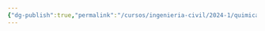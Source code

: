 ```yaml
---
{"dg-publish":true,"permalink":"/cursos/ingenieria-civil/2024-1/quimica-para-ingenieria/0-nivelacion/enlace-quimico/attachments/representaciones-de-lewis-2024-03-12-09-14-32-excalidraw/","tags":["excalidraw"]}
---
```

<style> .container {font-family: sans-serif; text-align: center;} .button-wrapper button {z-index: 1;height: 40px; width: 100px; margin: 10px;padding: 5px;} .excalidraw .App-menu_top .buttonList { display: flex;} .excalidraw-wrapper { height: 800px; margin: 50px; position: relative;} :root[dir="ltr"] .excalidraw .layer-ui__wrapper .zen-mode-transition.App-menu_bottom--transition-left {transform: none;} </style><script src="https://cdn.jsdelivr.net/npm/react@17/umd/react.production.min.js"></script><script src="https://cdn.jsdelivr.net/npm/react-dom@17/umd/react-dom.production.min.js"></script><script type="text/javascript" src="https://cdn.jsdelivr.net/npm/@excalidraw/excalidraw@0/dist/excalidraw.production.min.js"></script><div id="Representaciones_de_Lewis_2024-03-12_0914.32.excalidraw.md"></div><script>(function(){const InitialData={"type":"excalidraw","version":2,"source":"https://github.com/zsviczian/obsidian-excalidraw-plugin/releases/tag/1.9.12","elements":[{"id":"viT0iffvzWskzrubydAEx","type":"freedraw","x":-96,"y":-122.953125,"width":18.666656494140625,"height":37.33332824707031,"angle":0,"strokeColor":"#1e1e1e","backgroundColor":"transparent","fillStyle":"hachure","strokeWidth":0.5,"strokeStyle":"solid","roughness":1,"opacity":100,"groupIds":[],"frameId":null,"roundness":null,"seed":292067929,"version":24,"versionNonce":1677997079,"isDeleted":false,"boundElements":null,"updated":1710245703688,"link":null,"locked":false,"points":[[0,0],[0,-0.666656494140625],[-0.666656494140625,-2.666656494140625],[-1.33331298828125,-6.666656494140625],[-2,-12.666656494140625],[-4,-22],[-4.666656494140625,-27.33331298828125],[-5.33331298828125,-30.666656494140625],[-6.666656494140625,-33.33331298828125],[-7.33331298828125,-34.666656494140625],[-7.33331298828125,-36],[-6.666656494140625,-37.33332824707031],[-4.666656494140625,-37.33332824707031],[-2.666656494140625,-36.666656494140625],[0.66668701171875,-35.33331298828125],[3.333343505859375,-34.666656494140625],[6,-34],[8.66668701171875,-33.33331298828125],[10,-32.666656494140625],[10.66668701171875,-32.666656494140625],[11.333343505859375,-32],[11.333343505859375,-31.33331298828125],[11.333343505859375,-31.33331298828125]],"pressures":[0.1728515625,0.31640625,0.3359375,0.3564453125,0.369140625,0.3837890625,0.404296875,0.4287109375,0.44921875,0.451171875,0.451171875,0.44921875,0.443359375,0.4423828125,0.4443359375,0.4453125,0.4462890625,0.447265625,0.447265625,0.4423828125,0.3486328125,0.2744140625,0],"simulatePressure":false,"lastCommittedPoint":[11.333343505859375,-31.33331298828125]},{"id":"MyRp8yHtridNWrOae4mF6","type":"freedraw","x":-97.33331298828125,"y":-142.953125,"width":12.666656494140625,"height":0.666656494140625,"angle":0,"strokeColor":"#1e1e1e","backgroundColor":"transparent","fillStyle":"hachure","strokeWidth":0.5,"strokeStyle":"solid","roughness":1,"opacity":100,"groupIds":[],"frameId":null,"roundness":null,"seed":1956248793,"version":12,"versionNonce":1654257367,"isDeleted":false,"boundElements":null,"updated":1710245704168,"link":null,"locked":false,"points":[[0,0],[0.666656494140625,0],[1.33331298828125,0],[3.33331298828125,0],[6.666656494140625,0],[8.666656494140625,-0.666656494140625],[10.666656494140625,-0.666656494140625],[12.666656494140625,-0.666656494140625],[12,-0.666656494140625],[10.666656494140625,-0.666656494140625],[10.666656494140625,-0.666656494140625]],"pressures":[0.2412109375,0.326171875,0.353515625,0.3779296875,0.4052734375,0.4140625,0.41796875,0.421875,0.259765625,0.22265625,0],"simulatePressure":false,"lastCommittedPoint":[10.666656494140625,-0.666656494140625]},{"id":"IFIgnGjL16zr2C4JAjv2Y","type":"freedraw","x":-114.66665649414062,"y":-135.61978149414062,"width":2,"height":2,"angle":0,"strokeColor":"#1e1e1e","backgroundColor":"transparent","fillStyle":"hachure","strokeWidth":0.5,"strokeStyle":"solid","roughness":1,"opacity":100,"groupIds":[],"frameId":null,"roundness":null,"seed":625395225,"version":14,"versionNonce":1542676151,"isDeleted":false,"boundElements":null,"updated":1710245704917,"link":null,"locked":false,"points":[[0,0],[0.666656494140625,-0.666656494140625],[1.333343505859375,-0.666656494140625],[2,0],[2,0.666656494140625],[2,1.333343505859375],[1.333343505859375,1.333343505859375],[0.666656494140625,0.666656494140625],[0,0],[0,-0.666656494140625],[0.666656494140625,-0.666656494140625],[0,0]],"pressures":[0.1064453125,0.150390625,0.1962890625,0.283203125,0.302734375,0.3134765625,0.328125,0.3330078125,0.3330078125,0.3330078125,0.294921875,0],"simulatePressure":false,"lastCommittedPoint":[0.666656494140625,-0.666656494140625]},{"id":"nANnLGUfTh-qe9eSEQwdd","type":"freedraw","x":-114,"y":-151.61978149414062,"width":1.333343505859375,"height":3.333343505859375,"angle":0,"strokeColor":"#1e1e1e","backgroundColor":"transparent","fillStyle":"hachure","strokeWidth":0.5,"strokeStyle":"solid","roughness":1,"opacity":100,"groupIds":[],"frameId":null,"roundness":null,"seed":377506873,"version":14,"versionNonce":256533143,"isDeleted":false,"boundElements":null,"updated":1710245705331,"link":null,"locked":false,"points":[[0,0],[0,0.666656494140625],[0.66668701171875,2],[0.66668701171875,2.666656494140625],[0.66668701171875,3.333343505859375],[0,2.666656494140625],[0,2],[-0.666656494140625,0.666656494140625],[-0.666656494140625,0],[0,0],[0.66668701171875,0],[0,0]],"pressures":[0.1435546875,0.2861328125,0.3203125,0.32421875,0.3291015625,0.3359375,0.3408203125,0.3466796875,0.34765625,0.34765625,0.337890625,0],"simulatePressure":false,"lastCommittedPoint":[0.66668701171875,0]},{"id":"t3GdR5fu7jybyLCbK5qFu","type":"freedraw","x":-97.33331298828125,"y":-170.953125,"width":2,"height":0.6666717529296875,"angle":0,"strokeColor":"#1e1e1e","backgroundColor":"transparent","fillStyle":"hachure","strokeWidth":0.5,"strokeStyle":"solid","roughness":1,"opacity":100,"groupIds":[],"frameId":null,"roundness":null,"seed":720631385,"version":10,"versionNonce":1340531767,"isDeleted":false,"boundElements":null,"updated":1710245705826,"link":null,"locked":false,"points":[[0,0],[0,0.6666717529296875],[-0.66668701171875,0.6666717529296875],[-1.333343505859375,0.6666717529296875],[-0.66668701171875,0.6666717529296875],[0,0.6666717529296875],[0.666656494140625,0],[0,0]],"pressures":[0.3173828125,0.4189453125,0.4736328125,0.6015625,0.6171875,0.458984375,0.3154296875,0],"simulatePressure":false,"lastCommittedPoint":[0.666656494140625,0]},{"id":"0XzQCdUnhiSlZwpjNGGg-","type":"freedraw","x":-84.66665649414062,"y":-166.953125,"width":2,"height":0.6666717529296875,"angle":0,"strokeColor":"#1e1e1e","backgroundColor":"transparent","fillStyle":"hachure","strokeWidth":0.5,"strokeStyle":"solid","roughness":1,"opacity":100,"groupIds":[],"frameId":null,"roundness":null,"seed":831643321,"version":9,"versionNonce":247740985,"isDeleted":false,"boundElements":null,"updated":1710245706126,"link":null,"locked":false,"points":[[0,0],[0,0.6666717529296875],[0.666656494140625,0.6666717529296875],[0.666656494140625,0],[1.333343505859375,0],[2,0],[0,0]],"pressures":[0.3515625,0.5859375,0.64453125,0.6484375,0.619140625,0.400390625,0],"simulatePressure":false,"lastCommittedPoint":[2,0]},{"id":"PthQYMDlk6fhQMEWNdqWn","type":"freedraw","x":-69.33331298828125,"y":-146.953125,"width":0.66668701171875,"height":0.66668701171875,"angle":0,"strokeColor":"#1e1e1e","backgroundColor":"transparent","fillStyle":"hachure","strokeWidth":0.5,"strokeStyle":"solid","roughness":1,"opacity":100,"groupIds":[],"frameId":null,"roundness":null,"seed":1516134871,"version":7,"versionNonce":1931869495,"isDeleted":false,"boundElements":null,"updated":1710245706744,"link":null,"locked":false,"points":[[0,0],[-0.66668701171875,0],[0,0],[0,0.66668701171875],[0,0]],"pressures":[0.400390625,0.580078125,0.6337890625,0.3505859375,0],"simulatePressure":false,"lastCommittedPoint":[0,0.66668701171875]},{"id":"xukNrm4IEdAr7FLpiBURT","type":"freedraw","x":-64.66665649414062,"y":-130.28643798828125,"width":1.33331298828125,"height":1.333343505859375,"angle":0,"strokeColor":"#1e1e1e","backgroundColor":"transparent","fillStyle":"hachure","strokeWidth":0.5,"strokeStyle":"solid","roughness":1,"opacity":100,"groupIds":[],"frameId":null,"roundness":null,"seed":942462393,"version":10,"versionNonce":906877655,"isDeleted":false,"boundElements":null,"updated":1710245707083,"link":null,"locked":false,"points":[[0,0],[-0.666656494140625,0],[-0.666656494140625,-0.66668701171875],[-0.666656494140625,-1.333343505859375],[0,-1.333343505859375],[0,-0.66668701171875],[0.666656494140625,-0.66668701171875],[0,0]],"pressures":[0.359375,0.39453125,0.5771484375,0.6298828125,0.5283203125,0.3779296875,0.34375,0],"simulatePressure":false,"lastCommittedPoint":[0.666656494140625,-0.66668701171875]},{"id":"n-dXZy0m2Z7KZQDcaW6y1","type":"freedraw","x":-83.33331298828125,"y":-105.61978149414062,"width":0.66668701171875,"height":2,"angle":0,"strokeColor":"#1e1e1e","backgroundColor":"transparent","fillStyle":"hachure","strokeWidth":0.5,"strokeStyle":"solid","roughness":1,"opacity":100,"groupIds":[],"frameId":null,"roundness":null,"seed":1584603673,"version":8,"versionNonce":229259095,"isDeleted":false,"boundElements":null,"updated":1710245707643,"link":null,"locked":false,"points":[[0,0],[-0.66668701171875,0.666656494140625],[0,0.666656494140625],[0,0],[-0.66668701171875,-1.333343505859375],[0,0]],"pressures":[0.3330078125,0.591796875,0.7080078125,0.6796875,0.419921875,0],"simulatePressure":false,"lastCommittedPoint":[-0.66668701171875,-1.333343505859375]},{"id":"BymhCPv8fNKX1LGR0c6Te","type":"freedraw","x":-44,"y":-136.953125,"width":27.333343505859375,"height":1.333343505859375,"angle":0,"strokeColor":"#1e1e1e","backgroundColor":"transparent","fillStyle":"hachure","strokeWidth":0.5,"strokeStyle":"solid","roughness":1,"opacity":100,"groupIds":[],"frameId":null,"roundness":null,"seed":582536601,"version":14,"versionNonce":946417463,"isDeleted":false,"boundElements":null,"updated":1710245710426,"link":null,"locked":false,"points":[[0,0],[-0.666656494140625,0],[0,0],[4.66668701171875,0.66668701171875],[8.66668701171875,1.333343505859375],[13.333343505859375,1.333343505859375],[19.333343505859375,1.333343505859375],[23.333343505859375,1.333343505859375],[25.333343505859375,1.333343505859375],[26.66668701171875,1.333343505859375],[25.333343505859375,1.333343505859375],[24,1.333343505859375],[24,1.333343505859375]],"pressures":[0.1982421875,0.2548828125,0.302734375,0.3662109375,0.396484375,0.4140625,0.4208984375,0.4248046875,0.427734375,0.4296875,0.357421875,0.3037109375,0],"simulatePressure":false,"lastCommittedPoint":[24,1.333343505859375]},{"id":"T46EBEScJ_lmhqtTb5Xpy","type":"freedraw","x":-13.33331298828125,"y":-126.28643798828125,"width":12,"height":13.333343505859375,"angle":0,"strokeColor":"#1e1e1e","backgroundColor":"transparent","fillStyle":"hachure","strokeWidth":0.5,"strokeStyle":"solid","roughness":1,"opacity":100,"groupIds":[],"frameId":null,"roundness":null,"seed":1097712569,"version":19,"versionNonce":152959897,"isDeleted":false,"boundElements":null,"updated":1710245710924,"link":null,"locked":false,"points":[[0,0],[-0.66668701171875,0],[-1.333343505859375,0],[-2,-1.333343505859375],[-2,-2],[0,-3.333343505859375],[2,-4],[4.666656494140625,-5.333343505859375],[7.33331298828125,-6],[9.33331298828125,-6.66668701171875],[10,-7.333343505859375],[8.666656494140625,-9.333343505859375],[6,-10.66668701171875],[4,-12],[2,-12.66668701171875],[0.666656494140625,-12.66668701171875],[0,-13.333343505859375],[0,-13.333343505859375]],"pressures":[0.228515625,0.2509765625,0.2861328125,0.359375,0.4033203125,0.423828125,0.4267578125,0.427734375,0.4296875,0.4306640625,0.4326171875,0.4365234375,0.4404296875,0.4423828125,0.443359375,0.4404296875,0.3896484375,0],"simulatePressure":false,"lastCommittedPoint":[0,-13.333343505859375]},{"id":"kTFhzH6Q9drMrSstOoGaN","type":"freedraw","x":28.66668701171875,"y":-120.953125,"width":14.66668701171875,"height":30.666656494140625,"angle":0,"strokeColor":"#1e1e1e","backgroundColor":"transparent","fillStyle":"hachure","strokeWidth":0.5,"strokeStyle":"solid","roughness":1,"opacity":100,"groupIds":[],"frameId":null,"roundness":null,"seed":478406263,"version":19,"versionNonce":506706071,"isDeleted":false,"boundElements":null,"updated":1710245711762,"link":null,"locked":false,"points":[[0,0],[-0.66668701171875,-0.666656494140625],[-1.33331298828125,-2.666656494140625],[-2,-7.33331298828125],[-3.33331298828125,-12.666656494140625],[-4.66668701171875,-18],[-5.33331298828125,-22.666656494140625],[-6,-26.666656494140625],[-6,-27.33331298828125],[-6,-29.33331298828125],[-4.66668701171875,-30.666656494140625],[-1.33331298828125,-30.666656494140625],[2.66668701171875,-30.666656494140625],[6.66668701171875,-29.33331298828125],[8,-28.666656494140625],[8.66668701171875,-28],[8,-27.33331298828125],[8,-27.33331298828125]],"pressures":[0.2197265625,0.3115234375,0.357421875,0.3935546875,0.4140625,0.4296875,0.4501953125,0.48046875,0.486328125,0.4931640625,0.490234375,0.490234375,0.4912109375,0.4931640625,0.490234375,0.435546875,0.2412109375,0],"simulatePressure":false,"lastCommittedPoint":[8,-27.33331298828125]},{"id":"fG5FffzGRctAyaMp_Oqq5","type":"freedraw","x":26,"y":-137.61978149414062,"width":12,"height":0.666656494140625,"angle":0,"strokeColor":"#1e1e1e","backgroundColor":"transparent","fillStyle":"hachure","strokeWidth":0.5,"strokeStyle":"solid","roughness":1,"opacity":100,"groupIds":[],"frameId":null,"roundness":null,"seed":1517486169,"version":10,"versionNonce":1949989431,"isDeleted":false,"boundElements":null,"updated":1710245712207,"link":null,"locked":false,"points":[[0,0],[-0.6666259765625,0],[0,0],[2,0],[6,0],[8.66668701171875,0.666656494140625],[10.66668701171875,0.666656494140625],[11.3333740234375,0.666656494140625],[11.3333740234375,0.666656494140625]],"pressures":[0.236328125,0.3056640625,0.35546875,0.404296875,0.4521484375,0.46875,0.4736328125,0.4765625,0],"simulatePressure":false,"lastCommittedPoint":[11.3333740234375,0.666656494140625]},{"id":"i9eUYc_IT7vDETHEGc6dF","type":"freedraw","x":13.3333740234375,"y":-130.953125,"width":2.66668701171875,"height":2.66668701171875,"angle":0,"strokeColor":"#1e1e1e","backgroundColor":"transparent","fillStyle":"hachure","strokeWidth":0.5,"strokeStyle":"solid","roughness":1,"opacity":100,"groupIds":[],"frameId":null,"roundness":null,"seed":1584048313,"version":17,"versionNonce":1209769913,"isDeleted":false,"boundElements":null,"updated":1710245713090,"link":null,"locked":false,"points":[[0,0],[0.6666259765625,0.66668701171875],[1.33331298828125,1.333343505859375],[1.33331298828125,2],[1.33331298828125,2.66668701171875],[0.6666259765625,2.66668701171875],[0,2.66668701171875],[-0.66668701171875,2.66668701171875],[-1.3333740234375,1.333343505859375],[-1.3333740234375,0.66668701171875],[-0.66668701171875,0.66668701171875],[0.6666259765625,1.333343505859375],[1.33331298828125,2],[0.6666259765625,2],[0,0]],"pressures":[0.1572265625,0.2763671875,0.310546875,0.3291015625,0.345703125,0.357421875,0.36328125,0.3642578125,0.3662109375,0.369140625,0.3779296875,0.380859375,0.3603515625,0.2451171875,0],"simulatePressure":false,"lastCommittedPoint":[0.6666259765625,2]},{"id":"KF1EudNn_wev8tuqdCJ6l","type":"freedraw","x":11.3333740234375,"y":-141.61978149414062,"width":4,"height":3.333343505859375,"angle":0,"strokeColor":"#1e1e1e","backgroundColor":"transparent","fillStyle":"hachure","strokeWidth":0.5,"strokeStyle":"solid","roughness":1,"opacity":100,"groupIds":[],"frameId":null,"roundness":null,"seed":280630359,"version":20,"versionNonce":859307129,"isDeleted":false,"boundElements":null,"updated":1710245713576,"link":null,"locked":false,"points":[[0,0],[0,0.666656494140625],[0.6666259765625,1.333343505859375],[1.33331298828125,2],[1.33331298828125,3.333343505859375],[0.6666259765625,3.333343505859375],[0,3.333343505859375],[0,2.666656494140625],[-0.66668701171875,1.333343505859375],[0,0.666656494140625],[0.6666259765625,0.666656494140625],[2,0.666656494140625],[2.6666259765625,2],[3.33331298828125,2],[2.6666259765625,2.666656494140625],[1.33331298828125,2.666656494140625],[0.6666259765625,2],[0,0]],"pressures":[0.220703125,0.296875,0.353515625,0.380859375,0.3935546875,0.4150390625,0.427734375,0.4326171875,0.4384765625,0.439453125,0.4384765625,0.4404296875,0.443359375,0.443359375,0.41015625,0.3427734375,0.2509765625,0],"simulatePressure":false,"lastCommittedPoint":[0.6666259765625,2]},{"id":"I4HV_9UYOtGfJxZQs7zvL","type":"freedraw","x":26,"y":-161.61978149414062,"width":2,"height":2.6666717529296875,"angle":0,"strokeColor":"#1e1e1e","backgroundColor":"transparent","fillStyle":"hachure","strokeWidth":0.5,"strokeStyle":"solid","roughness":1,"opacity":100,"groupIds":[],"frameId":null,"roundness":null,"seed":967762839,"version":18,"versionNonce":1659264089,"isDeleted":false,"boundElements":null,"updated":1710245714669,"link":null,"locked":false,"points":[[0,0],[0.66668701171875,0],[1.3333740234375,0.666656494140625],[1.3333740234375,1.3333282470703125],[1.3333740234375,2],[0.66668701171875,2],[0,2],[-0.6666259765625,1.3333282470703125],[-0.6666259765625,0.666656494140625],[-0.6666259765625,0],[-0.6666259765625,-0.6666717529296875],[0,0],[1.3333740234375,0],[1.3333740234375,0.666656494140625],[1.3333740234375,1.3333282470703125],[0,0]],"pressures":[0.1298828125,0.314453125,0.392578125,0.4091796875,0.4189453125,0.4296875,0.4423828125,0.443359375,0.4443359375,0.4453125,0.4443359375,0.4443359375,0.4462890625,0.4462890625,0.4423828125,0],"simulatePressure":false,"lastCommittedPoint":[1.3333740234375,1.3333282470703125]},{"id":"SFbFG_ksNvmeEal5ujPaL","type":"freedraw","x":41.3333740234375,"y":-160.2864532470703,"width":3.33331298828125,"height":4.666656494140625,"angle":0,"strokeColor":"#1e1e1e","backgroundColor":"transparent","fillStyle":"hachure","strokeWidth":0.5,"strokeStyle":"solid","roughness":1,"opacity":100,"groupIds":[],"frameId":null,"roundness":null,"seed":1786704311,"version":21,"versionNonce":1304463607,"isDeleted":false,"boundElements":null,"updated":1710245715198,"link":null,"locked":false,"points":[[0,0],[-0.66668701171875,0],[-1.3333740234375,0],[-2,-0.6666717529296875],[-2,-1.3333282470703125],[-2,-2],[-2,-2.6666717529296875],[-2,-3.3333282470703125],[-0.66668701171875,-3.3333282470703125],[0,-2],[0.6666259765625,-1.3333282470703125],[1.33331298828125,0.6666717529296875],[1.33331298828125,1.3333282470703125],[0.6666259765625,1.3333282470703125],[-0.66668701171875,0.6666717529296875],[-1.3333740234375,-0.6666717529296875],[-0.66668701171875,-0.6666717529296875],[-0.66668701171875,0],[0,0]],"pressures":[0.18359375,0.2958984375,0.3671875,0.3828125,0.3828125,0.3828125,0.3828125,0.38671875,0.400390625,0.4091796875,0.4228515625,0.4443359375,0.4609375,0.470703125,0.4765625,0.4765625,0.3330078125,0.31640625,0],"simulatePressure":false,"lastCommittedPoint":[-0.66668701171875,0]},{"id":"TjHKuh78vt9QUbVXJq5yE","type":"freedraw","x":27.3333740234375,"y":-110.953125,"width":4,"height":4,"angle":0,"strokeColor":"#1e1e1e","backgroundColor":"transparent","fillStyle":"hachure","strokeWidth":0.5,"strokeStyle":"solid","roughness":1,"opacity":100,"groupIds":[],"frameId":null,"roundness":null,"seed":1394730489,"version":20,"versionNonce":1909067831,"isDeleted":false,"boundElements":null,"updated":1710245716036,"link":null,"locked":false,"points":[[0,0],[0,0.66668701171875],[0,2.66668701171875],[0,3.333343505859375],[0,4],[-0.66668701171875,4],[-0.66668701171875,3.333343505859375],[-1.3333740234375,2.66668701171875],[-0.66668701171875,1.333343505859375],[0,0],[0.6666259765625,0],[1.33331298828125,0],[2,1.333343505859375],[2.6666259765625,2],[2,2.66668701171875],[1.33331298828125,2.66668701171875],[0.6666259765625,2],[0,0]],"pressures":[0.126953125,0.3916015625,0.455078125,0.4599609375,0.46484375,0.466796875,0.466796875,0.466796875,0.46484375,0.4619140625,0.4609375,0.4609375,0.4638671875,0.46484375,0.4375,0.3623046875,0.2451171875,0],"simulatePressure":false,"lastCommittedPoint":[0.6666259765625,2]},{"id":"QL0VbLu-ki1GMorHSyzM_","type":"freedraw","x":44.66668701171875,"y":-110.953125,"width":2.6666259765625,"height":3.33331298828125,"angle":0,"strokeColor":"#1e1e1e","backgroundColor":"transparent","fillStyle":"hachure","strokeWidth":0.5,"strokeStyle":"solid","roughness":1,"opacity":100,"groupIds":[],"frameId":null,"roundness":null,"seed":1942450873,"version":20,"versionNonce":443516791,"isDeleted":false,"boundElements":null,"updated":1710245716606,"link":null,"locked":false,"points":[[0,0],[-0.66668701171875,0],[-1.33331298828125,0],[-1.33331298828125,-0.666656494140625],[-1.33331298828125,-1.33331298828125],[-0.66668701171875,-1.33331298828125],[0,-1.33331298828125],[0,-0.666656494140625],[0.66668701171875,0],[1.33331298828125,0.66668701171875],[0.66668701171875,2],[0,2],[-0.66668701171875,1.333343505859375],[-1.33331298828125,0],[-1.33331298828125,-0.666656494140625],[-0.66668701171875,-0.666656494140625],[0,-0.666656494140625],[0,0]],"pressures":[0.240234375,0.341796875,0.3779296875,0.37890625,0.376953125,0.3759765625,0.3779296875,0.3837890625,0.3916015625,0.404296875,0.4296875,0.4384765625,0.4404296875,0.439453125,0.439453125,0.396484375,0.2998046875,0],"simulatePressure":false,"lastCommittedPoint":[0,-0.666656494140625]},{"id":"mZlM9O4FIc-7Ku-UVW8Me","type":"freedraw","x":59.3333740234375,"y":-136.28643798828125,"width":2,"height":3.333343505859375,"angle":0,"strokeColor":"#1e1e1e","backgroundColor":"transparent","fillStyle":"hachure","strokeWidth":0.5,"strokeStyle":"solid","roughness":1,"opacity":100,"groupIds":[],"frameId":null,"roundness":null,"seed":734531449,"version":17,"versionNonce":680937081,"isDeleted":false,"boundElements":null,"updated":1710245717265,"link":null,"locked":false,"points":[[0,0],[0.6666259765625,0.666656494140625],[0.6666259765625,1.33331298828125],[0,0.666656494140625],[-0.66668701171875,0],[-0.66668701171875,-0.66668701171875],[-0.66668701171875,-1.333343505859375],[0,-1.333343505859375],[1.33331298828125,-0.66668701171875],[1.33331298828125,0.666656494140625],[1.33331298828125,2],[0.6666259765625,2],[0,1.33331298828125],[0.6666259765625,1.33331298828125],[0,0]],"pressures":[0.1953125,0.2998046875,0.3974609375,0.4443359375,0.4462890625,0.447265625,0.4462890625,0.447265625,0.462890625,0.470703125,0.4755859375,0.4794921875,0.4326171875,0.3076171875,0],"simulatePressure":false,"lastCommittedPoint":[0.6666259765625,1.33331298828125]},{"id":"02D25AyBTRM_kXXjm2qPX","type":"freedraw","x":78,"y":-139.61978149414062,"width":2.66668701171875,"height":2,"angle":0,"strokeColor":"#1e1e1e","backgroundColor":"transparent","fillStyle":"hachure","strokeWidth":0.5,"strokeStyle":"solid","roughness":1,"opacity":100,"groupIds":[],"frameId":null,"roundness":null,"seed":129120663,"version":19,"versionNonce":120686519,"isDeleted":false,"boundElements":null,"updated":1710245719616,"link":null,"locked":false,"points":[[0,0],[0.66668701171875,0],[0.66668701171875,0.666656494140625],[0.66668701171875,1.333343505859375],[0,1.333343505859375],[-0.6666259765625,0.666656494140625],[-0.6666259765625,0],[0,0.666656494140625],[0,1.333343505859375],[0,2],[-0.6666259765625,2],[-1.33331298828125,2],[-1.33331298828125,1.333343505859375],[-0.6666259765625,0.666656494140625],[0.66668701171875,1.333343505859375],[1.3333740234375,1.333343505859375],[0,0]],"pressures":[0.1796875,0.2451171875,0.302734375,0.3330078125,0.369140625,0.3818359375,0.3935546875,0.396484375,0.4013671875,0.4189453125,0.4248046875,0.42578125,0.423828125,0.4072265625,0.275390625,0.2509765625,0],"simulatePressure":false,"lastCommittedPoint":[1.3333740234375,1.333343505859375]},{"id":"31yGd0osh-V-KKzcNK8Tw","type":"freedraw","x":96,"y":-128.28643798828125,"width":14.66668701171875,"height":25.333343505859375,"angle":0,"strokeColor":"#1e1e1e","backgroundColor":"transparent","fillStyle":"hachure","strokeWidth":0.5,"strokeStyle":"solid","roughness":1,"opacity":100,"groupIds":[],"frameId":null,"roundness":null,"seed":1683305273,"version":21,"versionNonce":691482617,"isDeleted":false,"boundElements":null,"updated":1710245720210,"link":null,"locked":false,"points":[[0,0],[0.66668701171875,0],[0.66668701171875,-0.66668701171875],[0,-2],[0,-4],[-0.6666259765625,-8],[-2.6666259765625,-12.66668701171875],[-4.6666259765625,-17.333343505859375],[-6.6666259765625,-22.66668701171875],[-7.33331298828125,-24],[-8,-25.333343505859375],[-7.33331298828125,-25.333343505859375],[-4.6666259765625,-25.333343505859375],[-0.6666259765625,-24],[3.3333740234375,-22.66668701171875],[4.66668701171875,-22],[6,-21.333343505859375],[6.66668701171875,-20.66668701171875],[6.66668701171875,-20],[6.66668701171875,-20]],"pressures":[0.2392578125,0.31640625,0.439453125,0.4833984375,0.5185546875,0.5380859375,0.546875,0.5517578125,0.578125,0.6025390625,0.623046875,0.6259765625,0.626953125,0.6279296875,0.62890625,0.6298828125,0.630859375,0.6220703125,0.435546875,0],"simulatePressure":false,"lastCommittedPoint":[6.66668701171875,-20]},{"id":"7LN7-yK1XHzU3d2SUXx5J","type":"freedraw","x":92.66668701171875,"y":-142.953125,"width":12,"height":2.66668701171875,"angle":0,"strokeColor":"#1e1e1e","backgroundColor":"transparent","fillStyle":"hachure","strokeWidth":0.5,"strokeStyle":"solid","roughness":1,"opacity":100,"groupIds":[],"frameId":null,"roundness":null,"seed":219064343,"version":12,"versionNonce":577446201,"isDeleted":false,"boundElements":null,"updated":1710245720500,"link":null,"locked":false,"points":[[0,0],[0,0.66668701171875],[0.66668701171875,0.66668701171875],[4,1.333343505859375],[6.66668701171875,2],[8,2],[9.33331298828125,2.66668701171875],[10,2.66668701171875],[11.33331298828125,2.66668701171875],[12,2.66668701171875],[12,2.66668701171875]],"pressures":[0.1474609375,0.1748046875,0.365234375,0.4794921875,0.52734375,0.5498046875,0.556640625,0.5517578125,0.4755859375,0.36328125,0],"simulatePressure":false,"lastCommittedPoint":[12,2.66668701171875]},{"id":"mt-xJep4ja_zzRGdnuLH7","type":"freedraw","x":90,"y":-158.28643798828125,"width":6,"height":3.333343505859375,"angle":0,"strokeColor":"#1e1e1e","backgroundColor":"transparent","fillStyle":"hachure","strokeWidth":0.5,"strokeStyle":"solid","roughness":1,"opacity":100,"groupIds":[],"frameId":null,"roundness":null,"seed":1715301079,"version":12,"versionNonce":348725881,"isDeleted":false,"boundElements":null,"updated":1710245720920,"link":null,"locked":false,"points":[[0,0],[0,-0.66668701171875],[0,-1.333343505859375],[0,-2.0000152587890625],[0,-2.66668701171875],[0.66668701171875,-2.66668701171875],[2.66668701171875,-3.333343505859375],[4.66668701171875,-2.66668701171875],[6,-2.66668701171875],[0,0]],"pressures":[0.498046875,0.541015625,0.677734375,0.7578125,0.80859375,0.810546875,0.7275390625,0.6064453125,0.5634765625,0],"simulatePressure":false,"lastCommittedPoint":[6,-2.66668701171875]},{"id":"sxD8LBwo9uvtQk3aumotJ","type":"freedraw","x":99.3333740234375,"y":-158.953125,"width":2,"height":1.3333282470703125,"angle":0,"strokeColor":"#1e1e1e","backgroundColor":"transparent","fillStyle":"hachure","strokeWidth":0.5,"strokeStyle":"solid","roughness":1,"opacity":100,"groupIds":[],"frameId":null,"roundness":null,"seed":1370168727,"version":10,"versionNonce":1208448729,"isDeleted":false,"boundElements":null,"updated":1710245721212,"link":null,"locked":false,"points":[[0,0],[0,-0.666656494140625],[0.6666259765625,-0.666656494140625],[0.6666259765625,-1.3333282470703125],[1.33331298828125,-1.3333282470703125],[1.33331298828125,-0.666656494140625],[2,-0.666656494140625],[0,0]],"pressures":[0.41015625,0.5654296875,0.8232421875,0.8330078125,0.8212890625,0.6298828125,0.4560546875,0],"simulatePressure":false,"lastCommittedPoint":[2,-0.666656494140625]},{"id":"rl_ggY9uKX5BiGvyxRvAA","type":"freedraw","x":116,"y":-150.953125,"width":1.33331298828125,"height":1.333343505859375,"angle":0,"strokeColor":"#1e1e1e","backgroundColor":"transparent","fillStyle":"hachure","strokeWidth":0.5,"strokeStyle":"solid","roughness":1,"opacity":100,"groupIds":[],"frameId":null,"roundness":null,"seed":930266935,"version":9,"versionNonce":1523182519,"isDeleted":false,"boundElements":null,"updated":1710245721963,"link":null,"locked":false,"points":[[0,0],[-0.6666259765625,0],[-1.33331298828125,0.66668701171875],[-1.33331298828125,0],[-1.33331298828125,-0.666656494140625],[-1.33331298828125,0],[0,0]],"pressures":[0.4921875,0.662109375,0.83984375,0.869140625,0.8876953125,0.5166015625,0],"simulatePressure":false,"lastCommittedPoint":[-1.33331298828125,0]},{"id":"WHSNaULRM3Cd9rdVXxESk","type":"freedraw","x":118.66668701171875,"y":-135.61978149414062,"width":1.33331298828125,"height":2.666656494140625,"angle":0,"strokeColor":"#1e1e1e","backgroundColor":"transparent","fillStyle":"hachure","strokeWidth":0.5,"strokeStyle":"solid","roughness":1,"opacity":100,"groupIds":[],"frameId":null,"roundness":null,"seed":2145718073,"version":11,"versionNonce":475491225,"isDeleted":false,"boundElements":null,"updated":1710245722368,"link":null,"locked":false,"points":[[0,0],[-0.66668701171875,-0.666656494140625],[-1.33331298828125,-1.333343505859375],[-1.33331298828125,-2],[-1.33331298828125,-2.666656494140625],[-0.66668701171875,-2.666656494140625],[-0.66668701171875,-2],[-0.66668701171875,-1.333343505859375],[0,0]],"pressures":[0.39453125,0.671875,0.7939453125,0.8251953125,0.869140625,0.873046875,0.6455078125,0.470703125,0],"simulatePressure":false,"lastCommittedPoint":[-0.66668701171875,-1.333343505859375]},{"id":"M2BdHsFtDzcS55pc-kRS_","type":"freedraw","x":105.3333740234375,"y":-117.61978149414062,"width":0.66668701171875,"height":0.666656494140625,"angle":0,"strokeColor":"#1e1e1e","backgroundColor":"transparent","fillStyle":"hachure","strokeWidth":0.5,"strokeStyle":"solid","roughness":1,"opacity":100,"groupIds":[],"frameId":null,"roundness":null,"seed":131692151,"version":7,"versionNonce":619042263,"isDeleted":false,"boundElements":null,"updated":1710245722998,"link":null,"locked":false,"points":[[0,0],[-0.66668701171875,0],[-0.66668701171875,0.666656494140625],[-0.66668701171875,0],[0,0]],"pressures":[0.4990234375,0.623046875,0.7822265625,0.8447265625,0],"simulatePressure":false,"lastCommittedPoint":[-0.66668701171875,0]},{"id":"jBAUqoKN7uMx_zpzZkSeh","type":"freedraw","x":95.3333740234375,"y":-116.953125,"width":0,"height":1.33331298828125,"angle":0,"strokeColor":"#1e1e1e","backgroundColor":"transparent","fillStyle":"hachure","strokeWidth":0.5,"strokeStyle":"solid","roughness":1,"opacity":100,"groupIds":[],"frameId":null,"roundness":null,"seed":1701599001,"version":6,"versionNonce":1777463607,"isDeleted":false,"boundElements":null,"updated":1710245723366,"link":null,"locked":false,"points":[[0,0],[0,-0.666656494140625],[0,-1.33331298828125],[0,0]],"pressures":[0.443359375,0.7392578125,0.4736328125,0],"simulatePressure":false,"lastCommittedPoint":[0,-1.33331298828125]},{"id":"Z28avxZWUL2vXhjVxZWw6","type":"freedraw","x":82.66668701171875,"y":-131.61978149414062,"width":36,"height":15.333343505859375,"angle":0,"strokeColor":"#1e1e1e","backgroundColor":"transparent","fillStyle":"hachure","strokeWidth":0.5,"strokeStyle":"solid","roughness":1,"opacity":100,"groupIds":[],"frameId":null,"roundness":null,"seed":1531584953,"version":55,"versionNonce":1840346457,"isDeleted":false,"boundElements":null,"updated":1710245726058,"link":null,"locked":false,"points":[[0,0],[0,0.666656494140625],[-0.66668701171875,1.333343505859375],[-2,2],[-3.33331298828125,2.666656494140625],[-5.33331298828125,2.666656494140625],[-10.66668701171875,3.333343505859375],[-14,3.333343505859375],[-18,2.666656494140625],[-22,2],[-24,1.333343505859375],[-26,0.666656494140625],[-28,-1.333343505859375],[-29.33331298828125,-2],[-30.66668701171875,-3.333343505859375],[-30.66668701171875,-4.666656494140625],[-30.66668701171875,-5.333343505859375],[-30.66668701171875,-6.666656494140625],[-30,-8],[-28,-8.666656494140625],[-26.66668701171875,-9.333343505859375],[-24.66668701171875,-10.666656494140625],[-22.66668701171875,-11.333343505859375],[-21.33331298828125,-12],[-19.33331298828125,-12],[-17.33331298828125,-12],[-15.33331298828125,-12],[-13.33331298828125,-12],[-11.33331298828125,-11.333343505859375],[-8.66668701171875,-11.333343505859375],[-6,-11.333343505859375],[-4,-10.666656494140625],[-1.33331298828125,-10],[0,-9.333343505859375],[0.66668701171875,-8.666656494140625],[2,-8],[2.66668701171875,-7.333343505859375],[3.33331298828125,-6.666656494140625],[4,-6],[4.66668701171875,-5.333343505859375],[5.33331298828125,-4.666656494140625],[5.33331298828125,-3.333343505859375],[5.33331298828125,-2.666656494140625],[4.66668701171875,-1.333343505859375],[4,-0.666656494140625],[2.66668701171875,0],[1.33331298828125,0],[0,0.666656494140625],[-1.33331298828125,1.333343505859375],[-2,1.333343505859375],[-3.33331298828125,1.333343505859375],[-4,1.333343505859375],[0,0]],"pressures":[0.1611328125,0.3447265625,0.416015625,0.4853515625,0.5087890625,0.5234375,0.5341796875,0.5390625,0.541015625,0.541015625,0.5400390625,0.5380859375,0.5361328125,0.53515625,0.5341796875,0.5322265625,0.53125,0.5302734375,0.5283203125,0.525390625,0.525390625,0.525390625,0.5244140625,0.5244140625,0.5244140625,0.5244140625,0.525390625,0.525390625,0.525390625,0.525390625,0.525390625,0.5263671875,0.5263671875,0.5263671875,0.52734375,0.52734375,0.5283203125,0.529296875,0.529296875,0.5302734375,0.53125,0.533203125,0.533203125,0.53515625,0.537109375,0.5380859375,0.5380859375,0.5380859375,0.5390625,0.5380859375,0.5380859375,0.537109375,0],"simulatePressure":false,"lastCommittedPoint":[-4,1.333343505859375]},{"id":"INkUfcURxx4TvrYwmA8L3","type":"freedraw","x":132,"y":-137.61978149414062,"width":17.33331298828125,"height":1.333343505859375,"angle":0,"strokeColor":"#1e1e1e","backgroundColor":"transparent","fillStyle":"hachure","strokeWidth":0.5,"strokeStyle":"solid","roughness":1,"opacity":100,"groupIds":[],"frameId":null,"roundness":null,"seed":407759031,"version":14,"versionNonce":2045027193,"isDeleted":false,"boundElements":null,"updated":1710245727423,"link":null,"locked":false,"points":[[0,0],[-0.6666259765625,0],[-1.33331298828125,0],[0,0],[2.66668701171875,0],[6,0],[9.3333740234375,0.666656494140625],[11.3333740234375,0.666656494140625],[14,1.333343505859375],[14.66668701171875,1.333343505859375],[16,1.333343505859375],[15.3333740234375,1.333343505859375],[15.3333740234375,1.333343505859375]],"pressures":[0.2607421875,0.341796875,0.46875,0.5166015625,0.5244140625,0.5361328125,0.544921875,0.5498046875,0.552734375,0.552734375,0.5537109375,0.4423828125,0],"simulatePressure":false,"lastCommittedPoint":[15.3333740234375,1.333343505859375]},{"id":"40Xz7LhLuJasaCMCboS4F","type":"freedraw","x":153.3333740234375,"y":-128.28643798828125,"width":7.33331298828125,"height":10,"angle":0,"strokeColor":"#1e1e1e","backgroundColor":"transparent","fillStyle":"hachure","strokeWidth":0.5,"strokeStyle":"solid","roughness":1,"opacity":100,"groupIds":[],"frameId":null,"roundness":null,"seed":2126785687,"version":18,"versionNonce":1508844377,"isDeleted":false,"boundElements":null,"updated":1710245727970,"link":null,"locked":false,"points":[[0,0],[0,-0.66668701171875],[-0.66668701171875,-0.66668701171875],[0,-1.333343505859375],[2,-2],[3.33331298828125,-2.66668701171875],[4.6666259765625,-3.333343505859375],[6,-4],[6.6666259765625,-5.333343505859375],[6.6666259765625,-6],[6.6666259765625,-6.66668701171875],[6.6666259765625,-7.333343505859375],[4.6666259765625,-8.66668701171875],[2.6666259765625,-9.333343505859375],[0.6666259765625,-10],[0,-10],[0,-10]],"pressures":[0.26171875,0.2890625,0.3349609375,0.46484375,0.490234375,0.49609375,0.498046875,0.4990234375,0.5,0.501953125,0.501953125,0.5048828125,0.509765625,0.51171875,0.5126953125,0.51171875,0],"simulatePressure":false,"lastCommittedPoint":[0,-10]},{"id":"plJ_aqsanhDE_YZIZtxDc","type":"freedraw","x":184,"y":-121.61978149414062,"width":17.33331298828125,"height":26,"angle":0,"strokeColor":"#1e1e1e","backgroundColor":"transparent","fillStyle":"hachure","strokeWidth":0.5,"strokeStyle":"solid","roughness":1,"opacity":100,"groupIds":[],"frameId":null,"roundness":null,"seed":1519000247,"version":21,"versionNonce":261911031,"isDeleted":false,"boundElements":null,"updated":1710245728718,"link":null,"locked":false,"points":[[0,0],[0,0.666656494140625],[0,0],[0.66668701171875,-0.666656494140625],[0,-4],[-1.33331298828125,-12],[-2.6666259765625,-16.666656494140625],[-4.6666259765625,-21.333343505859375],[-4.6666259765625,-23.333343505859375],[-5.33331298828125,-24],[-4.6666259765625,-25.333343505859375],[-3.33331298828125,-25.333343505859375],[0,-25.333343505859375],[4,-24.666656494140625],[6.66668701171875,-23.333343505859375],[8.66668701171875,-22.666656494140625],[10,-22.666656494140625],[11.3333740234375,-22],[12,-21.333343505859375],[12,-21.333343505859375]],"pressures":[0.2412109375,0.2978515625,0.3818359375,0.4267578125,0.462890625,0.4951171875,0.509765625,0.5419921875,0.568359375,0.578125,0.58984375,0.58984375,0.5927734375,0.5947265625,0.5947265625,0.595703125,0.5869140625,0.466796875,0.3447265625,0],"simulatePressure":false,"lastCommittedPoint":[12,-21.333343505859375]},{"id":"VAM4e5264Wi2-nUwaguYc","type":"freedraw","x":184,"y":-136.953125,"width":11.3333740234375,"height":0.66668701171875,"angle":0,"strokeColor":"#1e1e1e","backgroundColor":"transparent","fillStyle":"hachure","strokeWidth":0.5,"strokeStyle":"solid","roughness":1,"opacity":100,"groupIds":[],"frameId":null,"roundness":null,"seed":471141625,"version":8,"versionNonce":1847869047,"isDeleted":false,"boundElements":null,"updated":1710245728992,"link":null,"locked":false,"points":[[0,0],[0.66668701171875,0],[5.3333740234375,0],[7.3333740234375,0],[10,0.66668701171875],[11.3333740234375,0.66668701171875],[11.3333740234375,0.66668701171875]],"pressures":[0.1591796875,0.3642578125,0.54296875,0.5712890625,0.578125,0.5703125,0],"simulatePressure":false,"lastCommittedPoint":[11.3333740234375,0.66668701171875]},{"id":"vA3Y16CkDn3L5toEz8zjE","type":"freedraw","x":204.66668701171875,"y":-131.61978149414062,"width":11.33331298828125,"height":0.666656494140625,"angle":0,"strokeColor":"#1e1e1e","backgroundColor":"transparent","fillStyle":"hachure","strokeWidth":0.5,"strokeStyle":"solid","roughness":1,"opacity":100,"groupIds":[],"frameId":null,"roundness":null,"seed":605964409,"version":11,"versionNonce":526703833,"isDeleted":false,"boundElements":null,"updated":1710245729433,"link":null,"locked":false,"points":[[0,0],[1.33331298828125,-0.666656494140625],[5.33331298828125,-0.666656494140625],[8,-0.666656494140625],[10,-0.666656494140625],[11.33331298828125,-0.666656494140625],[10.66668701171875,-0.666656494140625],[10,-0.666656494140625],[9.33331298828125,-0.666656494140625],[9.33331298828125,-0.666656494140625]],"pressures":[0.2783203125,0.5732421875,0.640625,0.6630859375,0.669921875,0.671875,0.490234375,0.5849609375,0.595703125,0],"simulatePressure":false,"lastCommittedPoint":[9.33331298828125,-0.666656494140625]},{"id":"JBMPZJ3WoaEPP5UZv6aFf","type":"freedraw","x":228.66668701171875,"y":-120.953125,"width":18,"height":26.666656494140625,"angle":0,"strokeColor":"#1e1e1e","backgroundColor":"transparent","fillStyle":"hachure","strokeWidth":0.5,"strokeStyle":"solid","roughness":1,"opacity":100,"groupIds":[],"frameId":null,"roundness":null,"seed":461814071,"version":23,"versionNonce":204851607,"isDeleted":false,"boundElements":null,"updated":1710245730571,"link":null,"locked":false,"points":[[0,0],[0,-0.666656494140625],[0,-1.33331298828125],[0,-4],[0,-7.33331298828125],[-1.33331298828125,-14.666656494140625],[-2.66668701171875,-18.666656494140625],[-4.66668701171875,-22],[-5.33331298828125,-24],[-6,-26],[-6,-26.666656494140625],[-4.66668701171875,-26.666656494140625],[-2,-26],[2.66668701171875,-24.666656494140625],[8,-23.33331298828125],[10,-22],[11.33331298828125,-22],[12,-22],[12,-21.33331298828125],[11.33331298828125,-20.666656494140625],[10.66668701171875,-20.666656494140625],[10.66668701171875,-20.666656494140625]],"pressures":[0.20703125,0.3515625,0.3798828125,0.4306640625,0.466796875,0.4921875,0.5146484375,0.5478515625,0.57421875,0.5947265625,0.6044921875,0.6064453125,0.6083984375,0.609375,0.6103515625,0.611328125,0.6123046875,0.6123046875,0.6025390625,0.337890625,0.2490234375,0],"simulatePressure":false,"lastCommittedPoint":[10.66668701171875,-20.666656494140625]},{"id":"-vrw7DoMqFVp8dkySsdyy","type":"freedraw","x":229.3333740234375,"y":-134.953125,"width":11.33331298828125,"height":1.333343505859375,"angle":0,"strokeColor":"#1e1e1e","backgroundColor":"transparent","fillStyle":"hachure","strokeWidth":0.5,"strokeStyle":"solid","roughness":1,"opacity":100,"groupIds":[],"frameId":null,"roundness":null,"seed":1377206105,"version":13,"versionNonce":85944473,"isDeleted":false,"boundElements":null,"updated":1710245730920,"link":null,"locked":false,"points":[[0,0],[0,0.66668701171875],[1.33331298828125,0.66668701171875],[3.33331298828125,0.66668701171875],[6.6666259765625,0.66668701171875],[9.33331298828125,0.66668701171875],[10,0.66668701171875],[10.6666259765625,0.66668701171875],[10.6666259765625,1.333343505859375],[11.33331298828125,1.333343505859375],[10.6666259765625,1.333343505859375],[10.6666259765625,1.333343505859375]],"pressures":[0.1640625,0.353515625,0.49609375,0.5458984375,0.5859375,0.6220703125,0.62890625,0.6318359375,0.572265625,0.4267578125,0.390625,0],"simulatePressure":false,"lastCommittedPoint":[10.6666259765625,1.333343505859375]},{"id":"2fXYQKEMeK8oTphF6VWAJ","type":"freedraw","x":-102,"y":-109.61978149414062,"width":10.66668701171875,"height":35.333343505859375,"angle":0,"strokeColor":"#1e1e1e","backgroundColor":"transparent","fillStyle":"hachure","strokeWidth":1,"strokeStyle":"solid","roughness":1,"opacity":100,"groupIds":[],"frameId":null,"roundness":null,"seed":2007656985,"version":28,"versionNonce":346390167,"isDeleted":true,"boundElements":null,"updated":1710245700828,"link":null,"locked":false,"points":[[0,0],[-0.666656494140625,3.333343505859375],[-0.666656494140625,2.666656494140625],[-0.666656494140625,0.666656494140625],[-1.33331298828125,-2.666656494140625],[-1.33331298828125,-7.333343505859375],[-1.33331298828125,-16.666656494140625],[-1.33331298828125,-23.333343505859375],[-1.33331298828125,-26.666656494140625],[-1.33331298828125,-28.666656494140625],[-1.33331298828125,-30.666656494140625],[-1.33331298828125,-31.333343505859375],[-0.666656494140625,-31.333343505859375],[-0.666656494140625,-32],[-1.33331298828125,-31.333343505859375],[-1.33331298828125,-30.666656494140625],[-2,-30.666656494140625],[-1.33331298828125,-30.666656494140625],[0,-30.666656494140625],[2,-30],[4.66668701171875,-29.333343505859375],[6,-28.666656494140625],[6.66668701171875,-28],[8.66668701171875,-28],[8.66668701171875,-27.333343505859375],[8.66668701171875,-27.333343505859375]],"pressures":[0.08984375,0.279296875,0.31640625,0.34765625,0.361328125,0.3759765625,0.4033203125,0.4130859375,0.41796875,0.421875,0.4248046875,0.423828125,0.419921875,0.40234375,0.3837890625,0.380859375,0.380859375,0.3798828125,0.376953125,0.376953125,0.3759765625,0.3759765625,0.3759765625,0.375,0.369140625,0],"simulatePressure":false,"lastCommittedPoint":[8.66668701171875,-27.333343505859375]}],"appState":{"theme":"light","viewBackgroundColor":"#ffffff","currentItemStrokeColor":"#1e1e1e","currentItemBackgroundColor":"transparent","currentItemFillStyle":"hachure","currentItemStrokeWidth":0.5,"currentItemStrokeStyle":"solid","currentItemRoughness":1,"currentItemOpacity":100,"currentItemFontFamily":1,"currentItemFontSize":20,"currentItemTextAlign":"left","currentItemStartArrowhead":null,"currentItemEndArrowhead":"arrow","scrollX":511,"scrollY":337.046875,"zoom":{"value":1},"currentItemRoundness":"round","gridSize":null,"currentStrokeOptions":null,"previousGridSize":null,"frameRendering":{"enabled":true,"clip":true,"name":true,"outline":true}},"files":{}};InitialData.scrollToContent=true;App=()=>{const e=React.useRef(null),t=React.useRef(null),[n,i]=React.useState({width:void 0,height:void 0});return React.useEffect(()=>{i({width:t.current.getBoundingClientRect().width,height:t.current.getBoundingClientRect().height});const e=()=>{i({width:t.current.getBoundingClientRect().width,height:t.current.getBoundingClientRect().height})};return window.addEventListener("resize",e),()=>window.removeEventListener("resize",e)},[t]),React.createElement(React.Fragment,null,React.createElement("div",{className:"excalidraw-wrapper",ref:t},React.createElement(ExcalidrawLib.Excalidraw,{ref:e,width:n.width,height:n.height,initialData:InitialData,viewModeEnabled:!0,zenModeEnabled:!0,gridModeEnabled:!1})))},excalidrawWrapper=document.getElementById("Representaciones_de_Lewis_2024-03-12_0914.32.excalidraw.md");ReactDOM.render(React.createElement(App),excalidrawWrapper);})();</script>